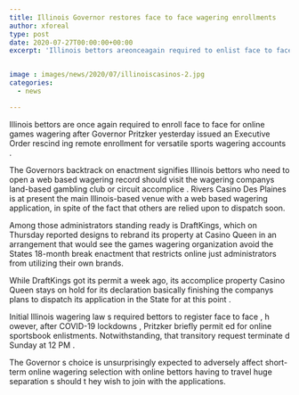 ```yaml
---
title: Illinois Governor restores face to face wagering enrollments
author: xforeal 
type: post
date: 2020-07-27T00:00:00+00:00
excerpt: 'Illinois bettors areonceagain required to enlist face to face for online games wagering afterGovernor Pritzkeryesterdayissued an Executive Orderrescindingremote enrollment for mobilesports wagering accounts '


image : images/news/2020/07/illinoiscasinos-2.jpg
categories:
  - news

---
```

<span data-contrast="auto">Illinois bettors are </span><span data-contrast="auto">once </span><span data-contrast="auto">again required to enroll face to face for online games wagering after </span><span data-contrast="auto">Governor Pritzker </span><span data-contrast="auto">yesterday </span><span data-contrast="auto">issued an Executive Order </span>**<span data-contrast="auto" />**<span data-contrast="auto">rescind </span><span data-contrast="auto">ing </span><span data-contrast="auto">remote enrollment for versatile </span><span data-contrast="auto" /><span data-contrast="auto">sports wagering accounts </span><span data-contrast="auto">. </span><span data-contrast="auto" /><span data-ccp-props='{"134233117":true,"134233118":true,"335551550":6,"335551620":6,"335559739":375}' />

<span data-contrast="auto">The Governors backtrack on enactment signifies </span><span data-contrast="none">Illinois bettors who need to open a web based wagering record should visit the wagering companys land-based gambling club or circuit accomplice </span><span data-contrast="none">. </span><span data-contrast="auto" /><span data-contrast="auto">Rivers Casino Des Plaines is at present the main </span><span data-contrast="auto">Illinois-based </span><span data-contrast="auto">venue with a web based wagering application, in spite of the fact that others are relied upon to dispatch soon. </span><span data-contrast="auto" /><span data-ccp-props='{"134233117":true,"134233118":true,"335551550":6,"335551620":6,"335559739":375}' />

<span data-contrast="auto">Among those administrators standing ready is DraftKings, which on Thursday reported designs to rebrand </span><span data-contrast="auto">its property at Casino Queen in an arrangement that would see the games wagering organization avoid the States 18-month break enactment that restricts online just administrators from utilizing their own brands. </span><span data-ccp-props='{"134233117":true,"134233118":true,"335551550":6,"335551620":6,"335559739":375}' />

<span data-contrast="auto">While DraftKings got its permit a week ago, its accomplice property Casino Queen stays on hold for its declaration basically finishing the companys plans to dispatch its application in the State </span><span data-contrast="auto">for at this point </span><span data-contrast="auto">. </span><span data-contrast="auto" /><span data-ccp-props='{"335551550":6,"335551620":6,"335559739":375}' />

<span data-contrast="none">Initial Illinois wagering law </span><span data-contrast="none">s </span><span data-contrast="none">required bettors </span><span data-contrast="none">to </span><span data-contrast="none">register face to face </span><span data-contrast="none">, h </span><span data-contrast="none">owever, after </span><span data-contrast="none">COVID-19 lockdowns </span><span data-contrast="none">, Pritzker briefly permit </span><span data-contrast="none">ed </span><span data-contrast="none">for online sportsbook enlistments. Notwithstanding, that transitory request terminate </span><span data-contrast="none">d </span><span data-contrast="none" /><span data-contrast="none">Sunday at 12 PM </span><span data-contrast="none">. </span><span data-ccp-props='{"335551550":6,"335551620":6,"335559739":375}' />

<span data-contrast="none">The Governor </span><span data-contrast="none" /><span data-contrast="none">s choice is </span><span data-contrast="none">unsurprisingly </span><span data-contrast="none">expected to adversely affect </span><span data-contrast="none">short-term </span><span data-contrast="none">online wagering selection </span><span data-contrast="none">with </span><span data-contrast="none">online bettors </span><span data-contrast="none">having to </span><span data-contrast="none">travel huge separation </span><span data-contrast="none">s </span><span data-contrast="none" /><span data-contrast="none">should t </span><span data-contrast="none">hey wish to join with the applications. </span><span data-ccp-props='{"335551550":6,"335551620":6,"335559739":375}' />